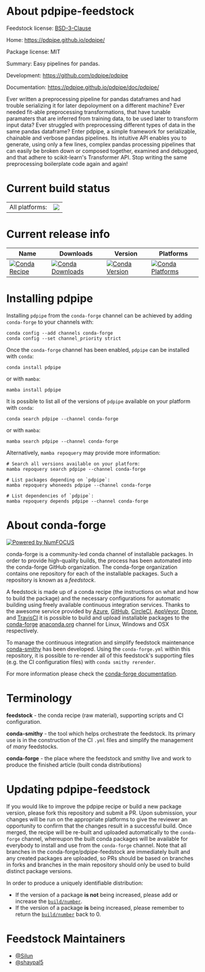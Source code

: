 About pdpipe-feedstock
======================

Feedstock license: [BSD-3-Clause](https://github.com/conda-forge/pdpipe-feedstock/blob/main/LICENSE.txt)

Home: https://pdpipe.github.io/pdpipe/

Package license: MIT

Summary: Easy pipelines for pandas.

Development: https://github.com/pdpipe/pdpipe

Documentation: https://pdpipe.github.io/pdpipe/doc/pdpipe/

Ever written a preprocessing pipeline for pandas dataframes and had trouble serializing it for later depoloyment on a different machine? Ever needed fit-able preprocessing transformations, that have tunable paramaters that are inferred from training data, to be used later to transform input data? Ever struggled with preprocessing different types of data in the same pandas dataframe? Enter pdpipe, a simple framework for serializable, chainable and verbose pandas pipelines. Its intuitive API enables you to generate, using only a few lines, complex pandas processing pipelines that can easily be broken down or composed together, examined and debugged, and that adhere to scikit-learn's Transformer API. Stop writing the same preprocessing boilerplate code again and again!


Current build status
====================


<table><tr><td>All platforms:</td>
    <td>
      <a href="https://dev.azure.com/conda-forge/feedstock-builds/_build/latest?definitionId=11131&branchName=main">
        <img src="https://dev.azure.com/conda-forge/feedstock-builds/_apis/build/status/pdpipe-feedstock?branchName=main">
      </a>
    </td>
  </tr>
</table>

Current release info
====================

| Name | Downloads | Version | Platforms |
| --- | --- | --- | --- |
| [![Conda Recipe](https://img.shields.io/badge/recipe-pdpipe-green.svg)](https://anaconda.org/conda-forge/pdpipe) | [![Conda Downloads](https://img.shields.io/conda/dn/conda-forge/pdpipe.svg)](https://anaconda.org/conda-forge/pdpipe) | [![Conda Version](https://img.shields.io/conda/vn/conda-forge/pdpipe.svg)](https://anaconda.org/conda-forge/pdpipe) | [![Conda Platforms](https://img.shields.io/conda/pn/conda-forge/pdpipe.svg)](https://anaconda.org/conda-forge/pdpipe) |

Installing pdpipe
=================

Installing `pdpipe` from the `conda-forge` channel can be achieved by adding `conda-forge` to your channels with:

```
conda config --add channels conda-forge
conda config --set channel_priority strict
```

Once the `conda-forge` channel has been enabled, `pdpipe` can be installed with `conda`:

```
conda install pdpipe
```

or with `mamba`:

```
mamba install pdpipe
```

It is possible to list all of the versions of `pdpipe` available on your platform with `conda`:

```
conda search pdpipe --channel conda-forge
```

or with `mamba`:

```
mamba search pdpipe --channel conda-forge
```

Alternatively, `mamba repoquery` may provide more information:

```
# Search all versions available on your platform:
mamba repoquery search pdpipe --channel conda-forge

# List packages depending on `pdpipe`:
mamba repoquery whoneeds pdpipe --channel conda-forge

# List dependencies of `pdpipe`:
mamba repoquery depends pdpipe --channel conda-forge
```


About conda-forge
=================

[![Powered by
NumFOCUS](https://img.shields.io/badge/powered%20by-NumFOCUS-orange.svg?style=flat&colorA=E1523D&colorB=007D8A)](https://numfocus.org)

conda-forge is a community-led conda channel of installable packages.
In order to provide high-quality builds, the process has been automated into the
conda-forge GitHub organization. The conda-forge organization contains one repository
for each of the installable packages. Such a repository is known as a *feedstock*.

A feedstock is made up of a conda recipe (the instructions on what and how to build
the package) and the necessary configurations for automatic building using freely
available continuous integration services. Thanks to the awesome service provided by
[Azure](https://azure.microsoft.com/en-us/services/devops/), [GitHub](https://github.com/),
[CircleCI](https://circleci.com/), [AppVeyor](https://www.appveyor.com/),
[Drone](https://cloud.drone.io/welcome), and [TravisCI](https://travis-ci.com/)
it is possible to build and upload installable packages to the
[conda-forge](https://anaconda.org/conda-forge) [anaconda.org](https://anaconda.org/)
channel for Linux, Windows and OSX respectively.

To manage the continuous integration and simplify feedstock maintenance
[conda-smithy](https://github.com/conda-forge/conda-smithy) has been developed.
Using the ``conda-forge.yml`` within this repository, it is possible to re-render all of
this feedstock's supporting files (e.g. the CI configuration files) with ``conda smithy rerender``.

For more information please check the [conda-forge documentation](https://conda-forge.org/docs/).

Terminology
===========

**feedstock** - the conda recipe (raw material), supporting scripts and CI configuration.

**conda-smithy** - the tool which helps orchestrate the feedstock.
                   Its primary use is in the construction of the CI ``.yml`` files
                   and simplify the management of *many* feedstocks.

**conda-forge** - the place where the feedstock and smithy live and work to
                  produce the finished article (built conda distributions)


Updating pdpipe-feedstock
=========================

If you would like to improve the pdpipe recipe or build a new
package version, please fork this repository and submit a PR. Upon submission,
your changes will be run on the appropriate platforms to give the reviewer an
opportunity to confirm that the changes result in a successful build. Once
merged, the recipe will be re-built and uploaded automatically to the
`conda-forge` channel, whereupon the built conda packages will be available for
everybody to install and use from the `conda-forge` channel.
Note that all branches in the conda-forge/pdpipe-feedstock are
immediately built and any created packages are uploaded, so PRs should be based
on branches in forks and branches in the main repository should only be used to
build distinct package versions.

In order to produce a uniquely identifiable distribution:
 * If the version of a package **is not** being increased, please add or increase
   the [``build/number``](https://docs.conda.io/projects/conda-build/en/latest/resources/define-metadata.html#build-number-and-string).
 * If the version of a package **is** being increased, please remember to return
   the [``build/number``](https://docs.conda.io/projects/conda-build/en/latest/resources/define-metadata.html#build-number-and-string)
   back to 0.

Feedstock Maintainers
=====================

* [@Silun](https://github.com/Silun/)
* [@shaypal5](https://github.com/shaypal5/)

